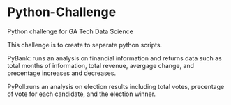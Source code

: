 # Python-Challenge
Python challenge for GA Tech Data Science


This challenge is to create to separate python scripts.

PyBank: runs an analysis on financial information and returns data such as total months of information, total revenue, avergage change, and precentage increases and decreases.

PyPoll:runs an analysis on election results including total votes, precentage of vote for each candidate, and the election winner.
